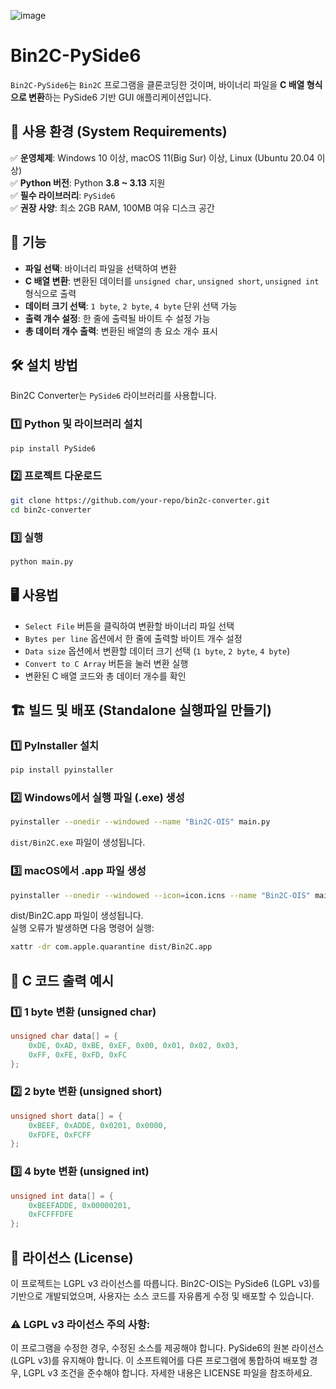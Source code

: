 ![image](https://github.com/user-attachments/assets/b0945086-c5b0-4ea1-938d-244876dda117)

# Bin2C-PySide6

`Bin2C-PySide6`는 `Bin2C` 프로그램을 클론코딩한 것이며, 바이너리 파일을 **C 배열 형식으로 변환**하는 PySide6 기반 GUI 애플리케이션입니다.

## 🔹 사용 환경 (System Requirements)
✅ **운영체제**: Windows 10 이상, macOS 11(Big Sur) 이상, Linux (Ubuntu 20.04 이상)  
✅ **Python 버전**: Python **3.8 ~ 3.13** 지원  
✅ **필수 라이브러리**: `PySide6`  
✅ **권장 사양**: 최소 2GB RAM, 100MB 여유 디스크 공간  

## 🚀 기능
- **파일 선택**: 바이너리 파일을 선택하여 변환
- **C 배열 변환**: 변환된 데이터를 `unsigned char`, `unsigned short`, `unsigned int` 형식으로 출력
- **데이터 크기 선택**: `1 byte`, `2 byte`, `4 byte` 단위 선택 가능
- **출력 개수 설정**: 한 줄에 출력될 바이트 수 설정 가능
- **총 데이터 개수 출력**: 변환된 배열의 총 요소 개수 표시


## 🛠️ 설치 방법
Bin2C Converter는 `PySide6` 라이브러리를 사용합니다.

### 1️⃣ **Python 및 라이브러리 설치**
```bash
pip install PySide6
```

### 2️⃣ 프로젝트 다운로드
```bash
git clone https://github.com/your-repo/bin2c-converter.git
cd bin2c-converter
```

### 3️⃣ 실행
```bash
python main.py
```

## 🖥️ 사용법
- `Select File` 버튼을 클릭하여 변환할 바이너리 파일 선택
- `Bytes per line` 옵션에서 한 줄에 출력할 바이트 개수 설정
- `Data size` 옵션에서 변환할 데이터 크기 선택 (`1 byte`, `2 byte`, `4 byte`)
- `Convert to C Array` 버튼을 눌러 변환 실행
- 변환된 C 배열 코드와 총 데이터 개수를 확인

## 🏗️ 빌드 및 배포 (Standalone 실행파일 만들기)
### 1️⃣ PyInstaller 설치
```bash
pip install pyinstaller
```

### 2️⃣ Windows에서 실행 파일 (.exe) 생성
```bash
pyinstaller --onedir --windowed --name "Bin2C-OIS" main.py
```
`dist/Bin2C.exe` 파일이 생성됩니다.

### 3️⃣ macOS에서 .app 파일 생성
```bash
pyinstaller --onedir --windowed --icon=icon.icns --name "Bin2C-OIS" main.py
```
dist/Bin2C.app 파일이 생성됩니다.<br>
실행 오류가 발생하면 다음 명령어 실행:

```bash
xattr -dr com.apple.quarantine dist/Bin2C.app
```

## 📝 C 코드 출력 예시
### 1️⃣ 1 byte 변환 (unsigned char)

```c
unsigned char data[] = {
    0xDE, 0xAD, 0xBE, 0xEF, 0x00, 0x01, 0x02, 0x03,
    0xFF, 0xFE, 0xFD, 0xFC
};
```

### 2️⃣ 2 byte 변환 (unsigned short)

```c
unsigned short data[] = {
    0xBEEF, 0xADDE, 0x0201, 0x0000,
    0xFDFE, 0xFCFF
};
```


### 3️⃣ 4 byte 변환 (unsigned int)

```c
unsigned int data[] = {
    0xBEEFADDE, 0x00000201,
    0xFCFFFDFE
};
```

## 📜 라이선스 (License)
이 프로젝트는 LGPL v3 라이선스를 따릅니다.
Bin2C-OIS는 PySide6 (LGPL v3)를 기반으로 개발되었으며,
사용자는 소스 코드를 자유롭게 수정 및 배포할 수 있습니다.

### ⚠️ LGPL v3 라이선스 주의 사항:

이 프로그램을 수정한 경우, 수정된 소스를 제공해야 합니다.
PySide6의 원본 라이선스 (LGPL v3)를 유지해야 합니다.
이 소프트웨어를 다른 프로그램에 통합하여 배포할 경우,
LGPL v3 조건을 준수해야 합니다.
자세한 내용은 LICENSE 파일을 참조하세요.
